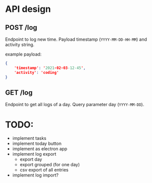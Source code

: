 # API design

## POST /log

Endpoint to log new time. Payload timestamp (`YYYY-MM-DD-HH-MM`) and activity string.

example payload:

```json
{
    'timestamp': '2021-02-03-12-45',
    'activity': 'coding'
}
```

## GET /log

Endpoint to get all logs of a day. Query parameter day (`YYYY-MM-DD`).

# TODO:

- implement tasks
- implement today button
- implement as electron app
- implement log export
    - export day
    - export grouped (for one day)
    - csv export of all entries
- implement log import? 